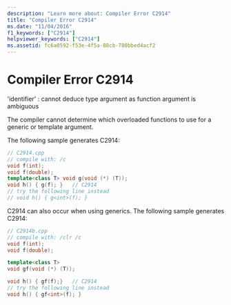 ```yaml
---
description: "Learn more about: Compiler Error C2914"
title: "Compiler Error C2914"
ms.date: "11/04/2016"
f1_keywords: ["C2914"]
helpviewer_keywords: ["C2914"]
ms.assetid: fc6a0592-f53e-4f5a-88cb-780bbed4acf2
---
```

# Compiler Error C2914

'identifier' : cannot deduce type argument as function argument is ambiguous

The compiler cannot determine which overloaded functions to use for a generic or template argument.

The following sample generates C2914:

```cpp
// C2914.cpp
// compile with: /c
void f(int);
void f(double);
template<class T> void g(void (*) (T));
void h() { g(f); }   // C2914
// try the following line instead
// void h() { g<int>(f); }
```

C2914 can also occur when using generics.  The following sample generates C2914:

```cpp
// C2914b.cpp
// compile with: /clr /c
void f(int);
void f(double);

template<class T>
void gf(void (*) (T));

void h() { gf(f);}   // C2914
// try the following line instead
void h() { gf<int>(f); }
```
